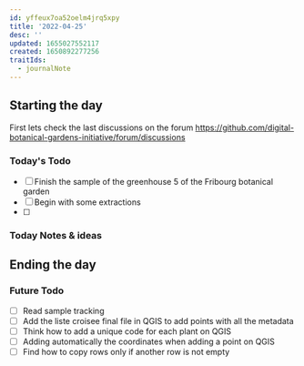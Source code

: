 ```yaml
---
id: yffeux7oa52oelm4jrq5xpy
title: '2022-04-25'
desc: ''
updated: 1655027552117
created: 1650892277256
traitIds:
  - journalNote
---
```



## Starting the day

First lets check the last discussions on the forum https://github.com/digital-botanical-gardens-initiative/forum/discussions

### Today's Todo 

- [ ] Finish the sample of the greenhouse 5 of the Fribourg botanical garden
- [ ] Begin with some extractions
- [ ] 

### Today Notes & ideas




## Ending the day

### Future Todo

- [ ] Read sample tracking
- [ ] Add the liste croisee final file in QGIS to add points with all the metadata
- [ ] Think how to add a unique code for each plant on QGIS
- [ ] Adding automatically the coordinates when adding a point on QGIS
- [ ] Find how to copy rows only if another row is not empty

